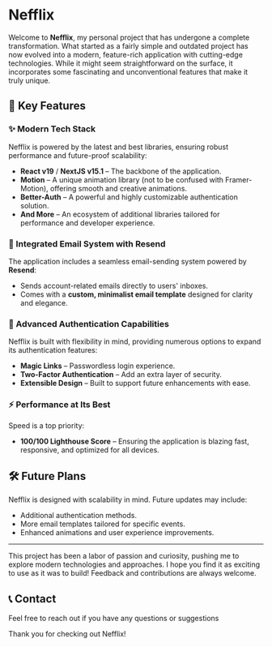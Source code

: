 # Nefflix

Welcome to **Nefflix**, my personal project that has undergone a complete transformation. What started as a fairly simple and outdated project has now evolved into a modern, feature-rich application with cutting-edge technologies. While it might seem straightforward on the surface, it incorporates some fascinating and unconventional features that make it truly unique.

## 🚀 Key Features

### ✨ Modern Tech Stack
Nefflix is powered by the latest and best libraries, ensuring robust performance and future-proof scalability:
- **React v19** / **NextJS v15.1** – The backbone of the application.
- **Motion** – A unique animation library (not to be confused with Framer-Motion), offering smooth and creative animations.
- **Better-Auth** – A powerful and highly customizable authentication solution.
- **And More** – An ecosystem of additional libraries tailored for performance and developer experience.

### 📧 Integrated Email System with Resend
The application includes a seamless email-sending system powered by **Resend**:
- Sends account-related emails directly to users' inboxes.
- Comes with a **custom, minimalist email template** designed for clarity and elegance.

### 🔐 Advanced Authentication Capabilities
Nefflix is built with flexibility in mind, providing numerous options to expand its authentication features:
- **Magic Links** – Passwordless login experience.
- **Two-Factor Authentication** – Add an extra layer of security.
- **Extensible Design** – Built to support future enhancements with ease.

### ⚡ Performance at Its Best
Speed is a top priority:
- **100/100 Lighthouse Score** – Ensuring the application is blazing fast, responsive, and optimized for all devices.

## 🛠️ Future Plans
Nefflix is designed with scalability in mind. Future updates may include:
- Additional authentication methods.
- More email templates tailored for specific events.
- Enhanced animations and user experience improvements.

---

This project has been a labor of passion and curiosity, pushing me to explore modern technologies and approaches. I hope you find it as exciting to use as it was to build! Feedback and contributions are always welcome.

## 📞 Contact
Feel free to reach out if you have any questions or suggestions

Thank you for checking out Nefflix!
